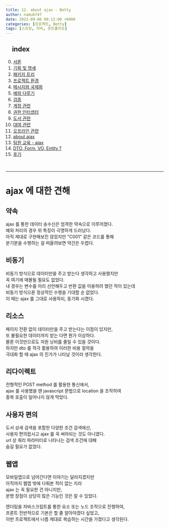 ```yaml
---
title: 12. about ajax - Betty
author: namu6747
date: 2022-09-06 09:12:00 +0900
categories: [프로젝트, Betty]
tags: [스프링, 자바, 포트폴리오]
---
```


## &nbsp;&nbsp;&nbsp; index
0. [서론](/posts/project-betty-0/)
1. [기획 및 명세](/posts/project-betty-1-concept/)
2. [패키지 트리](/posts/project-betty-2-package-tree/)
3. [프로젝트 환경](/posts/project-betty-3-config/)
4. [메시지와 국제화](/posts/project-betty-4-message/)
5. [예외 다루기](/posts/project-betty-5-exception/)
6. [검증](/posts/project-betty-6-validation/)
7. [계정 관련](/posts/project-betty-7-sign/)
8. [권한 인터셉터](/posts/project-betty-8-interceptor/)
9. [도서 관련](/posts/project-betty-9-book/)
10. [대여 관련](/posts/project-betty-10-rental/)
11. [오프라인 관련](/posts/project-betty-11-offline/)
12. [about ajax](/posts/project-betty-12-ajax/)
13. [팀원 교육 - ajax](/posts/project-betty-13-edu-ajax/)
14. [DTO, Form, VO, Entity ?](/posts/project-betty-14-object/)
15. [후기](/posts/project-betty-15-review/)

<br/>
<hr/>

# ajax 에 대한 견해

## 약속
ajax 를 통한 데이터 송수신은 엄격한 약속으로 이루어졌다.  
예외 처리의 경우 위 특징이 극명하게 드러났다.   
아직 제대로 구현해보진 않았지만 "C001" 같은 코드를 통해  
분기문을 수행하는 걸 떠올려보면 약간은 두렵다.   

## 비동기
비동기 방식으로 데이터만을 주고 받는다 생각하고 사용했지만  
꼭 여기에 매몰될 필요도 없었다.   
내 경우는 변수를 미리 선언해두고 반환 값을 이용하려 했던 적이 있는데  
비동기 방식으론 정상적인 수행을 기대할 순 없었다.  
이 때는 ajax 를 그대로 사용하되, 동기화 시켰다.   

## 리소스
페이지 전환 없이 데이터만을 주고 받는다는 이점이 있지만,   
또 불필요한 데이터까지 받는 다면 뭔가 이상하다.   
물론 이것만으로도 자원 낭비를 줄일 수 있을 것이다.  
하지만 dto 를 적극 활용하여 이러한 비용 절약을   
극대화 할 때 ajax 의 진가가 나타날 것이라 생각한다.   

## 리다이렉트
전형적인 POST method 를 활용한 통신에서,   
ajax 를 사용했을 땐 javascript 문법으로 location 을 조작하여  
중복 호출이 일어나지 않게 막았다.   

## 사용자 편의
도서 상세 검색을 포함한 다양한 조건 검색에선,   
사용자 편의랍시고 ajax 를 꼭 써야되는 것도 아니였다.   
url 상 쿼리 파라미터로 나타나는 검색 조건에 대해   
숨길 필요가 없었다.   

## 웹앱
모바일앱으로 넘어간다면 이야기는 달라지겠지만   
아직까지 웹앱 밖에 다뤄본 적이 없는 지라   
ajax 는 꼭 필요한 건 아니지만,   
분명 장점이 상당히 많은 기능인 것은 알 수 있었다.  

렌더링을 자바스크립트를 통한 요소 또는 노드 조작으로 진행하여,     
프론트 전반적으로 기본은 할 줄 알아야겠다 싶었고,   
이번 프로젝트에서 나름 제대로 복습하는 시간을 가졌다고 생각된다.   

